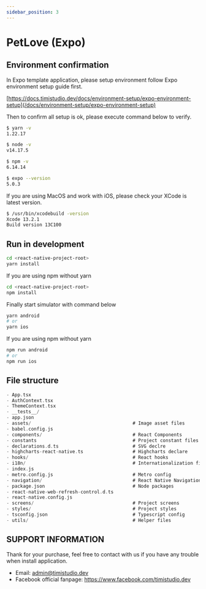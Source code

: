 ```yaml
---
sidebar_position: 3
---
```


# PetLove (Expo)

## Environment confirmation

In Expo template application, please setup environment follow Expo environment setup guide first.

[https://docs.timistudio.dev/docs/environment-setup/expo-environment-setup](/docs/environment-setup/expo-environment-setup)

Then to confirm all setup is ok, please execute command below to verify.

```bash
$ yarn -v
1.22.17

$ node -v
v14.17.5

$ npm -v
6.14.14

$ expo --version
5.0.3
```

If you are using MacOS and work with iOS, please check your XCode is latest version.

```bash
$ /usr/bin/xcodebuild -version
Xcode 13.2.1
Build version 13C100
```

## Run in development

```bash
cd <react-native-project-root>
yarn install
```

If you are using npm without yarn

```bash
cd <react-native-project-root>
npm install
```

Finally start simulator with command below

```bash
yarn android
# or
yarn ios
```

If you are using npm without yarn

```bash
npm run android
# or
npm run ios
```

## File structure

```c
- App.tsx
- AuthContext.tsx
- ThemeContext.tsx
- __tests__/
- app.json
- assets/                                     # Image asset files
- babel.config.js
- components/                                 # React Components
- constants                                   # Project constant files
- declarations.d.ts                           # SVG declre
- highcharts-react-native.ts                  # Highcharts declare
- hooks/                                      # React hooks
- i18n/                                       # Internationalization files
- index.js
- metro.config.js                             # Metro config
- navigation/                                 # React Native Navigations
- package.json                                # Node packages
- react-native-web-refresh-control.d.ts
- react-native.config.js
- screens/                                    # Project screens
- styles/                                     # Project styles
- tsconfig.json                               # Typescript config
- utils/                                      # Helper files
```

## SUPPORT INFORMATION

Thank for your purchase, feel free to contact with us if you have any trouble when install application.

- Email: admin@timistudio.dev
- Facebook official fanpage: <https://www.facebook.com/timistudio.dev>
